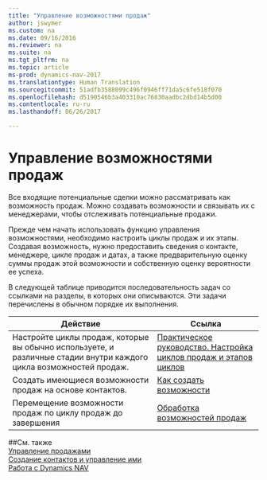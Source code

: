 ```yaml
---
title: "Управление возможностями продаж"
author: jswymer
ms.custom: na
ms.date: 09/16/2016
ms.reviewer: na
ms.suite: na
ms.tgt_pltfrm: na
ms.topic: article
ms-prod: dynamics-nav-2017
ms.translationtype: Human Translation
ms.sourcegitcommit: 51adfb3588099c496f0946ff71da5c6fe518f070
ms.openlocfilehash: d5190546b3a403310ac76830aadbc2dbd14b5d00
ms.contentlocale: ru-ru
ms.lasthandoff: 06/26/2017

---
```

# <a name="manage-sales-opportunities"></a>Управление возможностями продаж
Все входящие потенциальные сделки можно рассматривать как возможность продаж. Можно создавать возможности и связывать их с менеджерами, чтобы отслеживать потенциальные продажи.

Прежде чем начать использовать функцию управления возможностями, необходимо настроить циклы продаж и их этапы. Создавая возможность, нужно предоставить сведения о контакте, менеджере, цикле продаж и датах, а также предварительную оценку суммы продаж этой возможности и собственную оценку вероятности ее успеха.

В следующей таблице приводится последовательность задач со ссылками на разделы, в которых они описываются. Эти задачи перечислены в обычном порядке их выполнения.

|Действие |Ссылка |
|---|-----|
|Настройте циклы продаж, которые вы обычно используете, и различные стадии внутри каждого цикла возможностей продаж.|[Практическое руководство. Настройка циклов продаж и этапов циклов](marketing-how-setup-opportunity-sales-cycles-stages.md)|
|Создать имеющиеся возможности продаж на основе контактов.|[Как создать возможности](marketing-how-create-opportunities.md)|
|Перемещение возможности продаж по циклу продаж до завершения|[Обработка возможностей продаж](marketing-processing-sales-opportunities.md)|


##<a name="see-also"></a>См. также  
[Управление продажами](sales-manage-sales.md)  
[Создание контактов и управление ими](marketing-contacts.md)  
[Работа с Dynamics NAV](ui-work-product.md)

